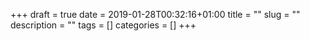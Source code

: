 +++
draft = true
date = 2019-01-28T00:32:16+01:00
title = ""
slug = ""
description = ""
tags = []
categories = []
+++
